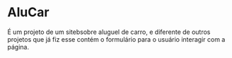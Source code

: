 # AluCar
É um projeto de um sitebsobre aluguel de carro, e diferente de outros projetos que já fiz esse contém o formulário para o usuário interagir com a página.
